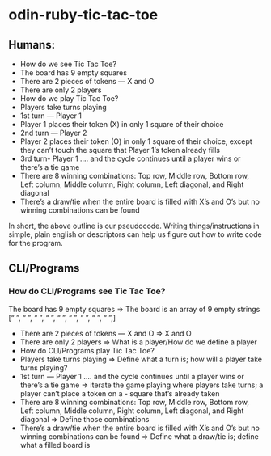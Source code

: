 # odin-ruby-tic-tac-toe

## Humans:

- How do we see Tic Tac Toe?
- The board has 9 empty squares
- There are 2 pieces of tokens — X and O
- There are only 2 players
- How do we play Tic Tac Toe?
- Players take turns playing
- 1st turn — Player 1
- Player 1 places their token (X) in only 1 square of their choice
- 2nd turn — Player 2
- Player 2 places their token (O) in only 1 square of their choice, except they can’t touch the square that Player 1’s token already fills
- 3rd turn- Player 1 …. and the cycle continues until a player wins or there’s a tie game
- There are 8 winning combinations: Top row, Middle row, Bottom row, Left column, Middle column, Right column, Left diagonal, and Right diagonal
- There’s a draw/tie when the entire board is filled with X’s and O’s but no winning combinations can be found

In short, the above outline is our pseudocode. Writing things/instructions in simple, plain english or descriptors can help us figure out how to write code for the program.

## CLI/Programs

### How do CLI/Programs see Tic Tac Toe?

The board has 9 empty squares => The board is an array of 9 empty strings
[“ ”, “ ”, “ ”, “ ”, “ ”, “ ”, “ ”, “ ”, “ ”,]

- There are 2 pieces of tokens — X and O => X and O
- There are only 2 players => What is a player/How do we define a player
- How do CLI/Programs play Tic Tac Toe?
- Players take turns playing => Define what a turn is; how will a player take turns playing?
- 1st turn — Player 1 …. and the cycle continues until a player wins or there’s a tie game => iterate the game playing where players take turns; a player can’t place a token on a - square that’s already taken
- There are 8 winning combinations: Top row, Middle row, Bottom row, Left column, Middle column, Right column, Left diagonal, and Right diagonal => Define those combinations
- There’s a draw/tie when the entire board is filled with X’s and O’s but no winning combinations can be found => Define what a draw/tie is; define what a filled board is
